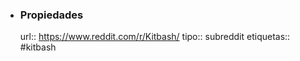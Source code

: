 - ### Propiedades
  url:: https://www.reddit.com/r/Kitbash/
  tipo:: subreddit
  etiquetas:: #kitbash
